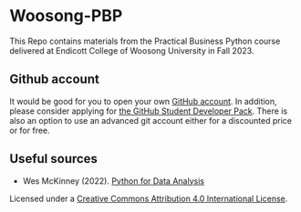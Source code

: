 # Woosong-PBP

This Repo contains materials from the Practical Business Python course delivered at Endicott College of Woosong University in Fall 2023.

## Github account
It would be good for you to open your own [GitHub account](https://github.com/). In addition, please consider applying for [the GitHub Student Developer Pack](https://education.github.com/pack). There is also an option to use an advanced git account either for a discounted price or for free.

## Useful sources
- Wes McKinney (2022). [Python for Data Analysis](https://wesmckinney.com/book/)

Licensed under a [Creative Commons Attribution 4.0 International License](https://creativecommons.org/licenses/by/4.0/).

